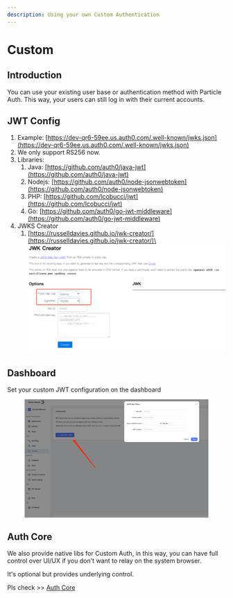 ```yaml
---
description: Using your own Custom Authentication
---
```


# Custom

## Introduction

You can use your existing user base or authentication method with Particle Auth. This way, your users can still log in with their current accounts.

## JWT Config

1. Example: [https://dev-qr6-59ee.us.auth0.com/.well-known/jwks.json](https://dev-qr6-59ee.us.auth0.com/.well-known/jwks.json)
2. We only support RS256 now.
3. Libraries:
   1. Java: [https://github.com/auth0/java-jwt](https://github.com/auth0/java-jwt)
   2. Nodejs: [https://github.com/auth0/node-jsonwebtoken](https://github.com/auth0/node-jsonwebtoken)
   3. PHP: [https://github.com/lcobucci/jwt](https://github.com/lcobucci/jwt)
   4. Go: [https://github.com/auth0/go-jwt-middleware](https://github.com/auth0/go-jwt-middleware)
4. JWKS Creator
   1. [https://russelldavies.github.io/jwk-creator/](https://russelldavies.github.io/jwk-creator/)\
      ![](<../../.gitbook/assets/image (1) (2).png>)

## Dashboard

Set your custom JWT configuration on the dashboard

<figure><img src="../../.gitbook/assets/image (1).png" alt=""><figcaption></figcaption></figure>

## Auth Core

We also provide native libs for Custom Auth, in this way, you can have full control over UI/UX if you don't want to relay on the system browser.

It's optional but provides underlying control.

Pls check >> [Auth Core](core.md)
